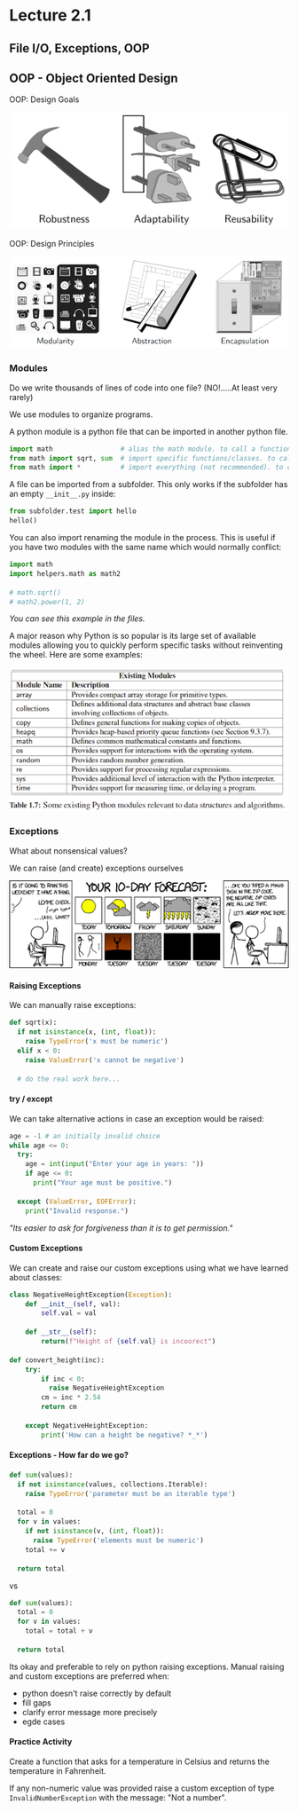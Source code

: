 # Lecture 2.1
## File I/O, Exceptions, OOP

## OOP - Object Oriented Design

OOP: Design Goals

![images/design_goals.png](images/design_goals.png)

OOP: Design Principles

![images/design_principles.png](images/design_principles.png)

### Modules
Do we write thousands of lines of code into one file?
(NO!.....At least very rarely)

We use modules to organize programs.

A python module is a python file that can be imported in another python file.
```python
import math                 # alias the math module. to call a function: math.sqrt(5)
from math import sqrt, sum  # import specific functions/classes. to call: sqrt(5)
from math import *          # import everything (not recommended). to call: sqrt(5)
```

A file can be imported from a subfolder. This only works if the subfolder has an empty `__init__.py` inside:
```python
from subfolder.test import hello
hello()
```

You can also import renaming the module in the process. This is useful if you have two modules with the same name which would normally conflict:
```python
import math
import helpers.math as math2

# math.sqrt()
# math2.power(1, 2)
```

_You can see this example in the files._

A major reason why Python is so popular is its large set of available modules allowing you to quickly perform specific tasks without reinventing the wheel. Here are some examples:

![images/modules.png](images/modules.png)

### Exceptions
What about nonsensical values?

We can raise (and create) exceptions ourselves

![images/exceptions.png](images/exceptions.png)

#### Raising Exceptions
We can manually raise exceptions:
```python
def sqrt(x):
  if not isinstance(x, (int, float)):
    raise TypeError('x must be numeric')
  elif x < 0:
    raise ValueError('x cannot be negative')

  # do the real work here...
```

#### try / except
We can take alternative actions in case an exception would be raised:
```python
age = -1 # an initially invalid choice
while age <= 0:
  try:
    age = int(input("Enter your age in years: "))
    if age <= 0:
      print("Your age must be positive.")

  except (ValueError, EOFError):
    print("Invalid response.")
```

_"Its easier to ask for forgiveness than it is to get permission."_

#### Custom Exceptions

We can create and raise our custom exceptions using what we have learned about classes:

```python
class NegativeHeightException(Exception):
	def __init__(self, val):
		self.val = val

	def __str__(self):
		return(f"Height of {self.val} is incoorect")

def convert_height(inc):
	try:
		if inc < 0:
		  raise NegativeHeightException
		cm = inc * 2.54
		return cm

	except NegativeHeightException:
		print('How can a height be negative? *_*')
```

#### Exceptions - How far do we go?
```python
def sum(values):
  if not isinstance(values, collections.Iterable):
    raise TypeError('parameter must be an iterable type')

  total = 0
  for v in values:
    if not isinstance(v, (int, float)):
      raise TypeError('elements must be numeric')
    total += v

  return total
```

vs
```python
def sum(values):
  total = 0
  for v in values:
    total = total + v

  return total
```

Its okay and preferable to rely on python raising exceptions. Manual raising and custom exceptions are preferred when:
- python doesn't raise correctly by default
- fill gaps
- clarify error message more precisely
- egde cases

#### Practice Activity
Create a function that asks for a temperature in Celsius and returns the temperature in Fahrenheit.

If any non-numeric value was provided raise a custom exception of type `InvalidNumberException` with the message: "Not a number".
